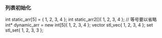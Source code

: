 ### 列表初始化

int static_arr[5] = { 1, 2, 3, 4 };
int static_arr2[]{ 1, 2, 3, 4 }; // 等号要以省略
int* dynamic_arr = new int[5]{ 1, 2, 3, 4 };
vector<int> stl_vec{ 1, 2, 3, 4 };
set<int> stl_set{ 1, 2, 3, 3 };
